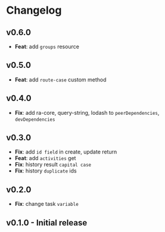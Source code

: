 # Changelog

## v0.6.0

-   **Feat**: add `groups` resource

## v0.5.0

-   **Feat**: add `route-case` custom method

## v0.4.0

-   **Fix**: add ra-core, query-string, lodash to `peerDependencies`, `devDependencies`

## v0.3.0

-   **Fix**: add `id field` in create, update return
-   **Feat**: add `activities` get
-   **Fix**: history result `capital case`
-   **Fix**: history `duplicate` ids

## v0.2.0

-   **Fix**: change task `variable`

## v0.1.0 - Initial release
